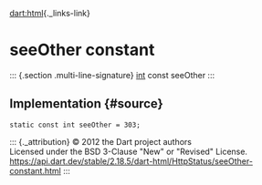 [dart:html](../../dart-html/dart-html-library){._links-link}

seeOther constant
=================

::: {.section .multi-line-signature}
[int](../../dart-core/int-class) const seeOther
:::

Implementation {#source}
--------------

``` {.language-dart data-language="dart"}
static const int seeOther = 303;
```

::: {._attribution}
© 2012 the Dart project authors\
Licensed under the BSD 3-Clause \"New\" or \"Revised\" License.\
<https://api.dart.dev/stable/2.18.5/dart-html/HttpStatus/seeOther-constant.html>
:::
